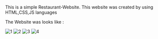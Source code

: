 This is a simple Restaurant-Website. This website was created by using HTML,CSS,JS languages

The Website was looks like :

![1](https://user-images.githubusercontent.com/117503976/210170980-6cfbf90a-2990-4ffa-8bf0-aef862dea289.png)
![2](https://user-images.githubusercontent.com/117503976/210171075-af59ff5f-3136-420c-87ff-e044f16e6720.png)
![3](https://user-images.githubusercontent.com/117503976/210171084-12cb3921-98df-4955-aef5-e1105042ef54.png)
![4](https://user-images.githubusercontent.com/117503976/210171120-d7d21525-c787-4c72-b11f-634a750a49a6.png)

